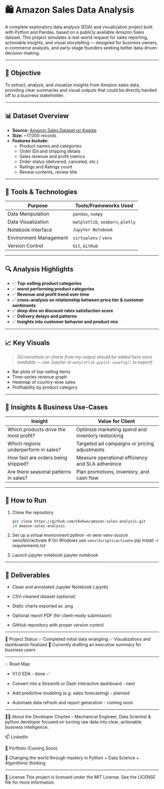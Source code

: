 # 🛍️ Amazon Sales Data Analysis

A complete exploratory data analysis (EDA) and visualization project built with Python and Pandas, based on a publicly available Amazon Sales dataset. This project simulates a real-world request for sales reporting, actionable insights, and visual storytelling — designed for business owners, e-commerce analysts, and early-stage founders seeking better data-driven decision-making.

---

## 📌 Objective

To extract, analyze, and visualize insights from Amazon sales data, providing clear summaries and visual outputs that could be directly handed off to a business stakeholder.

---

## 📊 Dataset Overview

- **Source:** [Amazon Sales Dataset on Kaggle](https://www.kaggle.com/datasets/karkavelrajaj/amazon-sales-dataset)
- **Size:** ~17,000 records
- **Features Include:**
  - Product names and categories
  - Order IDs and shipping details
  - Sales revenue and profit metrics
  - Order status (delivered, canceled, etc.)
  - Ratings and Ratings count
  - Review contents, review title

---

## 🧰 Tools & Technologies

| Purpose              | Tools/Frameworks Used             |
|----------------------|-----------------------------------|
| Data Manipulation    | `pandas`, `numpy`                 |
| Data Visualization   | `matplotlib`, `seaborn`, `plotly`|
| Notebook Interface   | `Jupyter Notebook`                |
| Environment Management | `virtualenv` / `venv`             |
| Version Control      | `Git`, `GitHub`                   |

---

## 🔍 Analysis Highlights

- ✅ **Top-selling product categories**
- ✅ **worst performing product categories**
- ✅ **Revenue and profit trend over time**
- ✅ **cross-analysis on relationship between price tier & customer sentiments**
- ✅ **deep dive on discount rates satisfaction score**
- ✅ **Delivery delays and patterns**
- ✅ **Insights into customer behavior and product mix**

---

## 📈 Key Visuals

> *(Screenshots or charts from my output should be added here once available — use Jupyter or `matplotlib.pyplot.savefig()` to export)*

- Bar plots of top-selling items
- Time-series revenue graph
- Heatmap of country-wise sales
- Profitability by product category

---

## 🧠 Insights & Business Use-Cases

| Insight                                  | Value for Client                                    |
|------------------------------------------|-----------------------------------------------------|
| Which products drive the most profit?    | Optimize marketing spend and inventory restocking   |
| Which regions underperform in sales?     | Targeted ad campaigns or pricing adjustments        |
| How fast are orders being shipped?       | Measure operational efficiency and SLA adherence    |
| Are there seasonal patterns in sales?    | Plan promotions, inventory, and cash flow           |

---

## 🚀 How to Run

1. Clone the repository  
   ```bash
   git clone https://github.com/CKohwo/amazon-sales-analysis.git
   cd amazon-sales-analysis

2. Set up a virtual environment
   python -m venv venv
   source venv/bin/activate  # On Windows use `venv\Scripts\activate`
   pip install -r requirements.txt

3. Launch jupyter notebook
   jupyter notebook 

---

## 🧾 Deliverables
- Clean and annotated Jupyter Notebook (.ipynb)

- CSV-cleaned dataset (optional)

- Static charts exported as .png

- Optional report PDF (for client-ready submission)

- GitHub repository with proper version control
  
---

📄 Project Status
✅ Completed initial data wrangling
✅ Visualizations and dashboards finalized
🔄 Currently drafting an executive summary for business users

---

💡 Road Map  
- V1.0 EDA - done ✅ 

- Convert into a Streamlit or Dash interactive dashboard - next

- Add predictive modeling (e.g. sales forecasting) - planned

- Automate data refresh and report generation - coming soon

---

🧑‍💼 About the Developer
Charles – Mechanical Engineer, Data Scientist & python developer focused on turning raw data into clear, actionable business intelligence.

📫 LinkedIn

💼 Portfolio (Coming Soon)

🧠 Changing the world through mastery in Python + Data Science + Algorithmic thinking

---

📜 License
This project is licensed under the MIT License. See the LICENSE file for more information.
